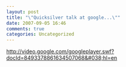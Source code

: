 ```yaml
---
layout: post
title: "\"Quicksilver talk at google...\""
date: 2007-09-05 16:46
comments: true
categories: Uncategorized
---
```

<a href="http://video.google.com/googleplayer.swf?docId=8493378861634507068&#038;hl=en">http://video.google.com/googleplayer.swf?docId=8493378861634507068&#038;hl=en</a>
